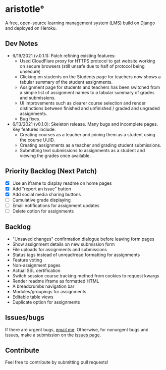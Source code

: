 # aristotle°
A free, open-source learning management system (LMS) build on Django and deployed on Heroku.

## Dev Notes
* 6/19/2021 (v.0.1.1): Patch refining existing features:
  * Used CloudFlare proxy for HTTPS protocol to get website working on secure browsers (still unsafe due to half of protocol being unsecure)
  * Clicking on students on the Students page for teachers now shows a tabular summary of the student assignments.
  * Assignment page for students and teachers has been switched from a simple list of assignment names to a tabular summary of grades and submissions.
  * UI improvements such as clearer course selection and render distinctions between finished and unfinished / graded and ungraded assignments.
  * Bug fixes.
* 6/13/2021 (v0.1.0): Skeleton release. Many bugs and incomplete pages. Key features include:
  * Creating courses as a teacher and joining them as a student using the course UUID.
  * Creating assignments as a teacher and grading student submissions.
  * Submitting text submissions to assignments as a student and viewing the grades once available.

## Priority Backlog (Next Patch)
- [X] Use an iframe to display readme on home pages
- [X] Add "report an issue" button
- [X] Add social media sharing buttons
- [ ] Cumulative grade displaying
- [ ] Email notifications for assignment updates
- [ ] Delete option for assignments

## Backlog
* "Unsaved changes" confirmation dialogue before leaving form pages
* Show assignment details on new submission form
* File uploads for assignments and submissions
* Status tags instead of unread/read formatting for assignments
* Feature voting
* Non-assignment pages
* Actual SSL certification
* Switch session course tracking method from cookies to request kwargs
* Render readme iframe as formatted HTML
* A breadcrumbs navigation bar
* Modules/groupings for assignments
* Editable table views
* Duplicate option for assignments

## Issues/bugs
If there are urgent bugs, [email me](mailto:brandon.sangmin.lee@gmail.com). Otherwise, for nonurgent bugs and issues, make a submission on the [issues page](https://github.com/dabslee/aristotle/issues).

## Contribute
Feel free to contribute by submitting pull requests!
